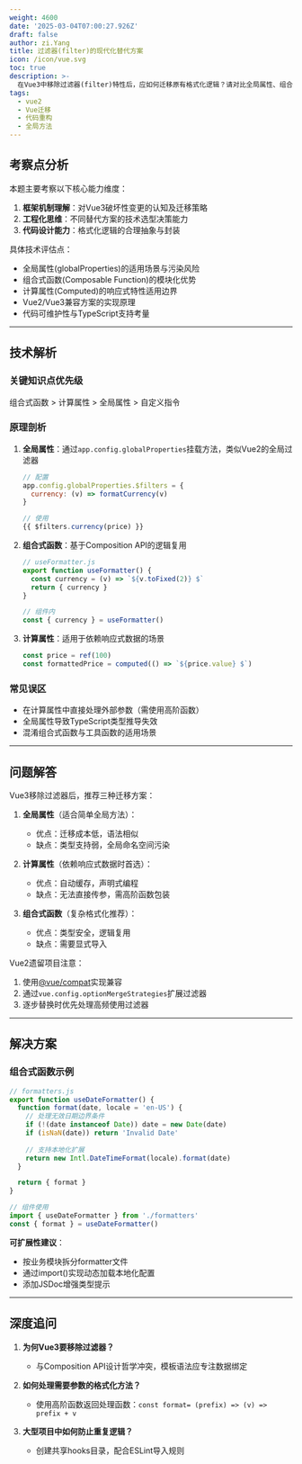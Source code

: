 ```yaml
---
weight: 4600
date: '2025-03-04T07:00:27.926Z'
draft: false
author: zi.Yang
title: 过滤器(filter)的现代化替代方案
icon: /icon/vue.svg
toc: true
description: >-
  在Vue3中移除过滤器(filter)特性后，应如何迁移原有格式化逻辑？请对比全局属性、组合式函数、计算属性等替代方案的优劣，并说明在Vue2遗留项目中安全使用过滤器的注意事项。
tags:
  - vue2
  - Vue迁移
  - 代码重构
  - 全局方法
---
```




## 考察点分析

本题主要考察以下核心能力维度：

1. **框架机制理解**：对Vue3破坏性变更的认知及迁移策略
2. **工程化思维**：不同替代方案的技术选型决策能力
3. **代码设计能力**：格式化逻辑的合理抽象与封装

具体技术评估点：

- 全局属性(globalProperties)的适用场景与污染风险
- 组合式函数(Composable Function)的模块化优势
- 计算属性(Computed)的响应式特性适用边界
- Vue2/Vue3兼容方案的实现原理
- 代码可维护性与TypeScript支持考量

---

## 技术解析

### 关键知识点优先级

组合式函数 > 计算属性 > 全局属性 > 自定义指令

### 原理剖析

1. **全局属性**：通过`app.config.globalProperties`挂载方法，类似Vue2的全局过滤器

    ```javascript
    // 配置
    app.config.globalProperties.$filters = {
      currency: (v) => formatCurrency(v)
    }

    // 使用
    {{ $filters.currency(price) }}
    ```

2. **组合式函数**：基于Composition API的逻辑复用

    ```javascript
    // useFormatter.js
    export function useFormatter() {
      const currency = (v) => `${v.toFixed(2)} $`
      return { currency }
    }

    // 组件内
    const { currency } = useFormatter()
    ```

3. **计算属性**：适用于依赖响应式数据的场景

    ```javascript
    const price = ref(100)
    const formattedPrice = computed(() => `${price.value} $`)
    ```

### 常见误区

- 在计算属性中直接处理外部参数（需使用高阶函数）
- 全局属性导致TypeScript类型推导失效
- 混淆组合式函数与工具函数的适用场景

---

## 问题解答

Vue3移除过滤器后，推荐三种迁移方案：

1. **全局属性**（适合简单全局方法）：

    - 优点：迁移成本低，语法相似
    - 缺点：类型支持弱，全局命名空间污染

2. **计算属性**（依赖响应式数据时首选）：

    - 优点：自动缓存，声明式编程
    - 缺点：无法直接传参，需高阶函数包装

3. **组合式函数**（复杂格式化推荐）：

    - 优点：类型安全，逻辑复用
    - 缺点：需要显式导入

Vue2遗留项目注意：

1. 使用[@vue/compat](https://v3-migration.vuejs.org/breaking-changes/filters.html#migration-strategy)实现兼容
2. 通过`vue.config.optionMergeStrategies`扩展过滤器
3. 逐步替换时优先处理高频使用过滤器

---

## 解决方案

### 组合式函数示例

```javascript
// formatters.js
export function useDateFormatter() {
  function format(date, locale = 'en-US') {
    // 处理无效日期边界条件
    if (!(date instanceof Date)) date = new Date(date)
    if (isNaN(date)) return 'Invalid Date'
    
    // 支持本地化扩展
    return new Intl.DateTimeFormat(locale).format(date)
  }

  return { format }
}

// 组件使用
import { useDateFormatter } from './formatters'
const { format } = useDateFormatter()
```

**可扩展性建议**：

- 按业务模块拆分formatter文件
- 通过import()实现动态加载本地化配置
- 添加JSDoc增强类型提示

---

## 深度追问

1. **为何Vue3要移除过滤器？**
   - 与Composition API设计哲学冲突，模板语法应专注数据绑定

2. **如何处理需要参数的格式化方法？**
   - 使用高阶函数返回处理函数：`const format= (prefix) => (v) => prefix + v`

3. **大型项目中如何防止重复逻辑？**
   - 创建共享hooks目录，配合ESLint导入规则
